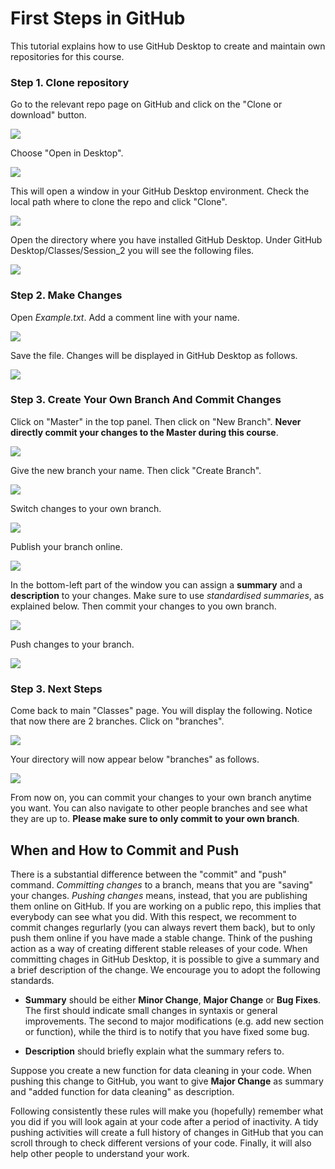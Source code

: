 # First Steps in GitHub
This tutorial explains how to use GitHub Desktop to create and maintain own repositories for this course.

### Step 1. Clone repository
Go to the relevant repo page on GitHub and click on the "Clone or download" button.

![](images/step1.png)

Choose "Open in Desktop".

![](images/step1.A.png)

This will open a window in your GitHub Desktop environment. Check the local path where to clone the repo and click "Clone".

![](images/step1.B.png)

Open the directory where you have installed GitHub Desktop. Under GitHub Desktop/Classes/Session_2 you will see the following files. 

![](images/step1.C.png)

### Step 2. Make Changes
Open *Example.txt*. Add a comment line with your name.

![](images/step2.png)

Save the file. Changes will be displayed in GitHub Desktop as follows.

![](images/step2.A.png)

### Step 3. Create Your Own Branch And Commit Changes
Click on "Master" in the top panel. Then click on "New Branch". **Never directly commit your changes to the Master during this course**.

![](images/step2.B.png)

Give the new branch your name. Then click "Create Branch".

![](images/step2.C.png)

Switch changes to your own branch. 

![](images/step2.D.png)

Publish your branch online.

![](images/step2.E.png)

In the bottom-left part of the window you can assign a **summary** and a **description** to your changes. Make sure to use *standardised summaries*, as explained below. Then commit your changes to you own branch.

![](images/step2.F.png)

Push changes to your branch.

![](images/step2.G.png)


### Step 3. Next Steps
Come back to main "Classes" page. You will display the following. Notice that now there are 2 branches. Click on "branches".

![](images/step3.png)

Your directory will now appear below "branches" as follows.

![](images/step3.A.png)

From now on, you can commit your changes to your own branch anytime you want. You can also navigate to other people branches and see what they are up to. **Please make sure to only commit to your own branch**.

## When and How to Commit and Push
There is a substantial difference between the "commit" and "push" command. *Committing changes* to a branch, means that you are "saving" your changes. *Pushing changes* means, instead, that you are publishing them online on GitHub. If you are working on a public repo, this implies that everybody can see what you did. With this respect, we recomment to commit changes regurlarly (you can always revert them back), but to only push them online if you have made a stable change. Think of the pushing action as a way of creating different stable releases of your code. When committing chages in GitHub Desktop, it is possible to give a summary and a brief description of the change. We encourage you to adopt the following standards.

- **Summary** should be either **Minor Change**, **Major Change** or **Bug Fixes**. The first should indicate small changes in syntaxis or general improvements. The second to major modifications (e.g. add new section or function), while the third is to notify that you have fixed some bug.

- **Description** should briefly explain what the summary refers to. 

Suppose you create a new function for data cleaning in your code. When pushing this change to GitHub, you want to give **Major Change** as summary and "added function for data cleaning" as description.

Following consistently these rules will make you (hopefully) remember what you did if you will look again at your code after a period of inactivity. A tidy pushing activities will create a full history of changes in GitHub that you can scroll through to check different versions of your code. Finally, it will also help other people to understand your work. 

